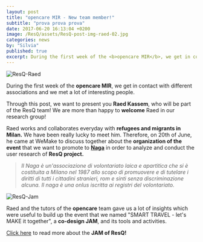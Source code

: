 ```yaml
---
layout: post
title: "opencare MIR - New team member!"
subtitle: "prova prova prova"
date: 2017-06-20 16:13:04 +0200
image: /ResQ/assets/ResQ-post-img-raed-02.jpg
categories: news
by: "Silvia"
published: true
excerpt: During the first week of the <b>opencare MIR</b>, we get in contact with different associations and we met a lot of interesting people.
---
```


<img src="https://opencarecc.github.io/ResQ/assets/ResQ-post-img-raed-02.jpg" alt="ResQ-Raed">

During the first week of the <b>opencare MIR</b>, we get in contact with different associations and we met a lot of interesting people.

Through this post, we want to present you <b>Raed Kassem</b>, who will be part of the ResQ team! We are more than happy to <b>welcome</b> Raed in our research group!

Raed works and collaborates everyday with <b>refugees and migrants in Milan.</b> We have been really lucky to meet him.
Therefore, on 20th of June, he came at WeMake to discuss together about the <b>organization of the event</b> that we want to promote to <b>[Naga](http://www.naga.it/)</b> in order to analyze and conduct the user research of <b>ResQ project.</b>

<blockquote><i>Il Naga è un'associazione di volontariato laica e apartitica che si è costituita a Milano nel 1987 allo scopo di promuovere e di tutelare i diritti di tutti i cittadini stranieri, rom e sinti senza discriminazione alcuna. Il naga è una onlus iscritta ai registri del volontariato.</i></blockquote>

<img src="https://opencarecc.github.io/ResQ/assets/ResQ-post-img-jam.jpg" alt="ResQ-Jam">

Raed and the tutors of the <b>opencare</b> team gave us a lot of insights which were useful to build up the event that we named "SMART TRAVEL - let's MAKE it together", a <b>co-design JAM</b>, and its tools and activities.

[Click here](https://opencarecc.github.io/ResQ/blog/2017/06/22/resq-jam/) to read more about the <b>JAM of ResQ!</b>
